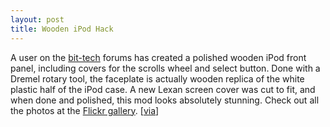 ```yaml
---
layout: post
title: Wooden iPod Hack
---
```

A user on the [bit-tech](http://forums.bit-tech.net/showthread.php?t=93499) forums has created a polished wooden iPod front panel, including covers for the scrolls wheel and select button. Done with a Dremel rotary tool, the faceplate is actually wooden replica of the white plastic half of the iPod case. A new Lexan screen cover was cut to fit, and when done and polished, this mod looks absolutely stunning. Check out all the photos at the [Flickr gallery](http://www.flickr.com/photos/zapwizard/sets/476089/). [[via](http://www.tuaw.com/2005/07/04/wooden-ipod-case-mod/)]
